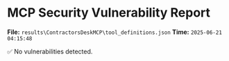 # MCP Security Vulnerability Report
**File:** `results\ContractorsDeskMCP\tool_definitions.json`
**Time:** `2025-06-21 04:15:48`

✅ No vulnerabilities detected.